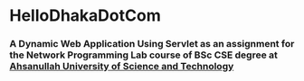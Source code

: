# HelloDhakaDotCom
### A Dynamic Web Application Using Servlet as an assignment for the Network Programming Lab course of BSc CSE degree at [Ahsanullah University of Science and Technology](https://aust.edu/) 
